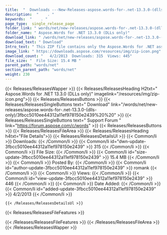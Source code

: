 ```yaml
---
title:  "  Downloads ---New-Releases-aspose.words-for-.net-13.3.0-(dlls-only) . " 
description:  "    . " 
keywords:  "    . " 
page_type:  single_release_page
folder_link: " words/net/new-releases/aspose.words-for-.net-13.3.0-(dlls-only)/"
folder_name: " Aspose.Words for .NET 13.3.0 (DLLs only)"
download_link: " /words/net/new-releases/aspose.words-for-.net-13.3.0-(dlls-only)/3fbcc5010ee44312a11ef978150e2439"
download_text: " Download"
Intro_text: " This ZIP file contains only the Aspose.Words for .NET assemblies. The assemblies..."
image_link: " https://downloads.aspose.com/resources/img/zip-icon.png"
download_count: "   4/2/2013  Downloads: 315  Views: 445"
file_size: "  File Size: 15.4 MB "
parent_path: "words/net"
section_parent_path: "words/net"
weight: 230 
---
```


{{< Releases/ReleasesWapper >}}
  {{< Releases/ReleasesHeading H2txt=" Aspose.Words for .NET 13.3.0 (DLLs only)" imagelink="/resources/img/zip-icon.png">}}
  {{< Releases/ReleasesButtons >}}
    {{< Releases/ReleasesSingleButtons text=" Download" link="/words/net/new-releases/aspose.words-for-.net-13.3.0-(dlls-only)/3fbcc5010ee44312a11ef978150e2439%20%20" >}}
    {{< Releases/ReleasesSingleButtons text=" Support Forum " link="https://forum.aspose.com/c/words" >}}
  {{< Releases/ReleasesButtons >}}
  {{< Releases/ReleasesFileArea >}}
    {{< Releases/ReleasesHeading h4txt="File Details">}}
    {{< Releases/ReleasesDetailsUl >}}
            {{< Common/li  >}} Downloads: {{< /Common/li >}} 
      {{< Common/li id="dwn-update-3fbcc5010ee44312a11ef978150e2439" >}} 315 {{< /Common/li >}} 
      {{< Common/li  >}} File Size: {{< /Common/li >}} 
      {{< Common/li id="size-update-3fbcc5010ee44312a11ef978150e2439" >}} 15.4 MB {{< /Common/li >}} 
      {{< Common/li  >}} Posted By: {{< /Common/li >}} 
      {{< Common/li id="author-update-3fbcc5010ee44312a11ef978150e2439" >}} romank {{< /Common/li >}} 
      {{< Common/li  >}} Views: {{< /Common/li >}} 
      {{< Common/li id="view-update-3fbcc5010ee44312a11ef978150e2439" >}} 446 {{< /Common/li >}} 
      {{< Common/li  >}} Date Added: {{< /Common/li >}} 
      {{< Common/li id="added-update-3fbcc5010ee44312a11ef978150e2439" >}} 4/2/2013 {{< /Common/li >}} 

    {{< /Releases/ReleasesDetailsUl >}}

  {{< Releases/ReleasesFileFeatures >}}
      
  {{< /Releases/ReleasesFileFeatures >}}
 {{< /Releases/ReleasesFileArea >}}
{{< /Releases/ReleasesWapper >}}


